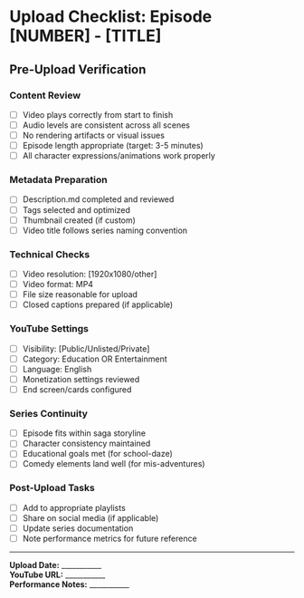 # Upload Checklist: Episode [NUMBER] - [TITLE]

## Pre-Upload Verification

### Content Review
- [ ] Video plays correctly from start to finish
- [ ] Audio levels are consistent across all scenes
- [ ] No rendering artifacts or visual issues
- [ ] Episode length appropriate (target: 3-5 minutes)
- [ ] All character expressions/animations work properly

### Metadata Preparation
- [ ] Description.md completed and reviewed
- [ ] Tags selected and optimized
- [ ] Thumbnail created (if custom)
- [ ] Video title follows series naming convention

### Technical Checks
- [ ] Video resolution: [1920x1080/other]
- [ ] Video format: MP4
- [ ] File size reasonable for upload
- [ ] Closed captions prepared (if applicable)

### YouTube Settings
- [ ] Visibility: [Public/Unlisted/Private]
- [ ] Category: Education OR Entertainment
- [ ] Language: English
- [ ] Monetization settings reviewed
- [ ] End screen/cards configured

### Series Continuity
- [ ] Episode fits within saga storyline
- [ ] Character consistency maintained
- [ ] Educational goals met (for school-daze)
- [ ] Comedy elements land well (for mis-adventures)

### Post-Upload Tasks
- [ ] Add to appropriate playlists
- [ ] Share on social media (if applicable)
- [ ] Update series documentation
- [ ] Note performance metrics for future reference

---
**Upload Date:** ___________  
**YouTube URL:** ___________  
**Performance Notes:** ___________
